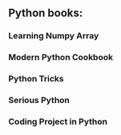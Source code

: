 ## <b>Python books:<b>
### Learning Numpy Array
### Modern Python Cookbook
### Python Tricks
### Serious Python
### Coding Project in Python
